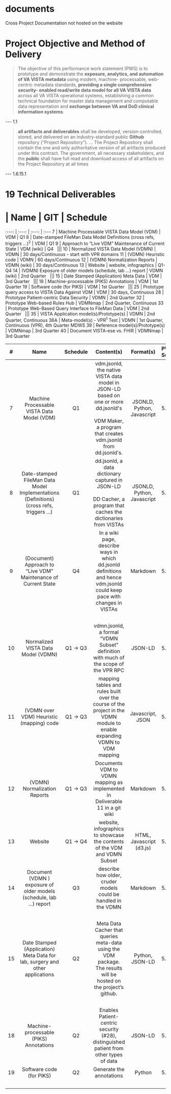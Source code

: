 # documents

Cross Project Documentation not hosted on the website

# Project Objective and Method of Delivery

> The objective of this performance work statement (PWS) is to prototype and demonstrate 
> the __exposure, analytics, and automation of VA VISTA metadata__ using modern, 
> machine- processable, web-centric metadata standards, __providing a single 
> comprehensive security- enabled read/write data model for all VA VISTA data__ 
> across all VA VISTA operational systems, establishing a common technical foundation
> for master data management and computable data representation and __exchange between 
> VA and DoD clinical information systems__.

--- 1.1

> __all artifacts and deliverables__ shall be developed, version-controlled, stored, and delivered on an industry-standard public __Github__ repository (“Project Repository”). ... The Project Repository shall contain the one and only authoritative version of all artifacts produced under this contract. The government, all necessary stakeholders, and the __public__ shall have full read and download access of all artifacts on the Project Repository at all times

--- 1.6.15.1

# 19 Technical Deliverables

 # | Name | GIT | Schedule
:---: | :---: | :---: | :---
7 | Machine Processable VISTA Data Model (VDM) | VDM | Q1
8 | Date-stamped FileMan Data Model Definitions (cross refs, triggers ...)<sup>2</sup> | VDM | Q1
9 | Approach to “Live VDM” Maintenance of Current State | VDM (wiki) | Q4
&nbsp; |||
10 | Normalized VISTA Data Model (VDMN) | VDMN | 30 days/Continuous - start with VPR domains
11 | (VDMN) Heuristic code | VDMN | 60 days/Continuous
12 | (VDMN) Normalization Reports | VDMN (wiki) | 30 days/Continuous
13 | Website | website, infographics | Q1-Q4
14 | (VDMN) Exposure of older models (schedule, lab ...) report | VDMN (wiki) | 2nd Quarter
&nbsp; |||
15 | Date Stamped (Application) Meta Data | VDM | 3rd Quarter 
&nbsp; |||
18 | Machine-processable (PIKS) Annotations | VDM | 1st Quarter
19 | Software code (for PIKS) | VDM | 1st Quarter
&nbsp; |||
25 | Prototype query access to VISTA Data Against VDM | VDM | 30 days, Continuous 
28 | Prototype Patient-centric Data Security | VDMN | 2nd Quarter
32 | Prototype Web-based Rules Hub | VDMNmap | 2nd Quarter, Continuous
33 | Prototype Web-Based Query Interface to FileMan Data | VDM | 2nd Quarter
&nbsp; |||
35 | VISTA Application model(s)/Prototype(s) | VDMN | 2nd Quarter, Continuous
36A | Meta-model(s) - VPR<sup>1</sup> Test | VDMN | 1st Quarter, Continuous (VPR), 4th Quarter MDWS
39 | Reference model(s)/Prototype(s) | VDMNmap | 3rd Quarter
40 | Document VISTA-ese vs. FHIR | VDMNmap | 3rd Quarter

\# | Name | Schedule | Content(s) | Format(s) | PWS Section
:---: | :---: | :---: | :---: | :---: | :---
7 | Machine Processable VISTA Data Model (VDM) | Q1 | vdm.jsonld, the native VISTA data model in JSON-LD based on one or more dd.jsonld's<br><br>VDM Maker, a program that creates vdm.jsonld from dd.jsonld's. | JSONLD, Python, Javascript | 5.3.1
8 | Date-stamped FileMan Data Model Implementations (Definitions) (cross refs, triggers ...) | Q1 | dd.jsonld, a data dictionary captured in JSON-LD<br><br>DD Cacher, a program that caches the dictionaries from VISTAs | JSONLD, Python, Javascript | 5.3.1
9 | (Document) Approach to “Live VDM” Maintenance of Current State | Q4 | In a wiki page, describe ways in which dd.jsonld definitions and hence vdm.jsonld could keep pace with changes in VISTAs | Markdown | 5.3.1
&nbsp; |||||
10 | Normalized VISTA Data Model (VDMN) | Q1 -> Q3 | vdmn.jsonld, a formal “VDMN Subset” definition with much of the scope of the VPR RPC | JSON-LD | 5.3.2
11 | (VDMN over VDM) Heuristic (mapping) code | Q1 -> Q3 | mapping tables and rules built over the course of the project in the VDMN module to enable expanding VDMN to VDM mapping | Javascript, JSON | 5.3.2
12 | (VDMN) Normalization Reports | Q1 -> Q3 | Documents VDM to VDMN mapping as implemented in Deliverable 11 in a git wiki | Markdown | 5.3.2
13 | Website | Q1 -> Q4 | website, infographics to showcase the contents of the VDM and VDMN Subset | HTML, Javascript (d3.js) | 5.3.2
14 | Document (VDMN ) exposure of older models (schedule, lab ...) report | Q3 | describe how older, cruder models could be handled in the VDMN | Markdown | 5.3.2
&nbsp; |||||
15 | Date Stamped (Application) Meta Data for lab, surgery and other applications | Q2 | Meta Data Cacher that queries meta-data using the VDM package. The results will be hosted on the project’s github. | Python, JSON-LD | 5.3.3
&nbsp; |||||
18 | Machine-processable (PIKS) Annotations | Q2 | Enables Patient-centric security (#28), distinguished patient from other types of data | JSON-LD | 5.3.4
19 | Software code (for PIKS) | Q2 | Generate the annotations | Python | 5.3.4
&nbsp; |||||





